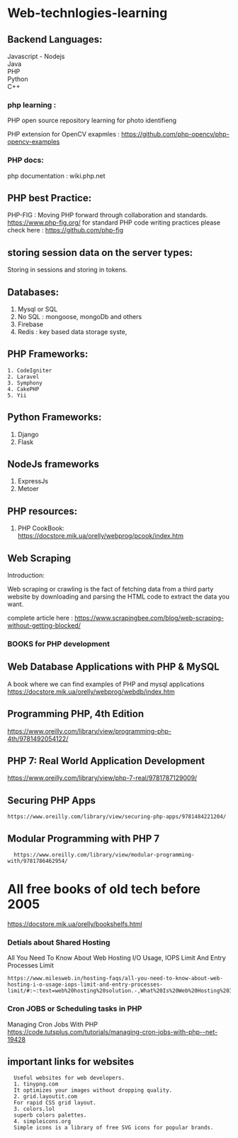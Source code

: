 # Web-technlogies-learning

## Backend Languages: 
Javascript - Nodejs <br>
Java<br>
PHP<br>
Python<br>
C++ <br>

### php learning : 


PHP open source repository learning for photo identifieng 

PHP extension for OpenCV
exapmles : https://github.com/php-opencv/php-opencv-examples


### PHP docs:
 php documentation : wiki.php.net

## PHP best Practice: 
  
  PHP-FIG : Moving PHP forward through collaboration and standards.
  https://www.php-fig.org/
  for standard PHP code writing practices please check here : https://github.com/php-fig
## storing session data on the server types: 
  Storing in sessions and storing in tokens.
  
  
  ## Databases: 
  
 1. Mysql or SQL
 2. No SQL : mongoose, mongoDb and others
 3. Firebase 
 4. Redis : key based data storage syste, 
 
 
 ## PHP Frameworks:
    1. CodeIgniter
    2. Laravel 
    3. Symphony
    4. CakePHP
    5. Yii
    
 ## Python Frameworks: 
   1. Django
   2. Flask
 
 ## NodeJs frameworks
   1. ExpressJs
   2. Metoer 
    
## PHP resources: 
  1. PHP CookBook: https://docstore.mik.ua/orelly/webprog/pcook/index.htm


## Web Scraping 
  Introduction: 

  Web scraping or crawling is the fact of fetching data from a third party website by downloading and parsing the HTML code to extract the data you want.

  complete article here : https://www.scrapingbee.com/blog/web-scraping-without-getting-blocked/

### BOOKS for PHP development

## Web Database Applications with PHP & MySQL 
  A book where we can find examples of PHP and mysql applications 
  https://docstore.mik.ua/orelly/webprog/webdb/index.htm
  

## Programming PHP, 4th Edition

  https://www.oreilly.com/library/view/programming-php-4th/9781492054122/

## PHP 7: Real World Application Development
  https://www.oreilly.com/library/view/php-7-real/9781787129009/


## Securing PHP Apps
    https://www.oreilly.com/library/view/securing-php-apps/9781484221204/

## Modular Programming with PHP 7
      https://www.oreilly.com/library/view/modular-programming-with/9781786462954/

# All free books of old tech before 2005
  https://docstore.mik.ua/orelly/bookshelfs.html

  ### Detials about Shared Hosting 
  All You Need To Know About Web Hosting I/O Usage, IOPS Limit And Entry Processes Limit


    https://www.milesweb.in/hosting-faqs/all-you-need-to-know-about-web-hosting-i-o-usage-iops-limit-and-entry-processes-limit/#:~:text=web%20hosting%20solution.-,What%20Is%20Web%20Hosting%20I%2FO%20Usage%3F,second%20on%20your%20hosting%20server.


### Cron JOBS or Scheduling tasks in PHP
  Managing Cron Jobs With PHP
  https://code.tutsplus.com/tutorials/managing-cron-jobs-with-php--net-19428


  ## important links for websites 
      Useful websites for web developers. 
      1. tinypng.com 
      It optimizes your images without dropping quality. 
      2. grid.layoutit.com 
      For rapid CSS grid layout. 
      3. colors.lol 
      superb colors palettes. 
      4. simpleicons.org 
      Simple icons is a library of free SVG icons for popular brands.